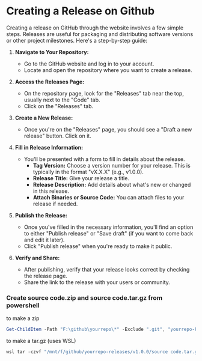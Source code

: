 # Creating a Release on Github

  
Creating a release on GitHub through the website involves a few simple steps. Releases are useful for packaging and distributing software versions or other project milestones. Here's a step-by-step guide:

1. **Navigate to Your Repository:**
    
    - Go to the GitHub website and log in to your account.
    - Locate and open the repository where you want to create a release.
2. **Access the Releases Page:**
    
    - On the repository page, look for the "Releases" tab near the top, usually next to the "Code" tab.
    - Click on the "Releases" tab.
3. **Create a New Release:**
    
    - Once you're on the "Releases" page, you should see a "Draft a new release" button. Click on it.
4. **Fill in Release Information:**
    
    - You'll be presented with a form to fill in details about the release.
        - **Tag Version:** Choose a version number for your release. This is typically in the format "vX.X.X" (e.g., v1.0.0).
        - **Release Title:** Give your release a title.
        - **Release Description:** Add details about what's new or changed in this release.
        - **Attach Binaries or Source Code:** You can attach files to your release if needed.
5. **Publish the Release:**
    
    - Once you've filled in the necessary information, you'll find an option to either "Publish release" or "Save draft" (if you want to come back and edit it later).
    - Click "Publish release" when you're ready to make it public.
6. **Verify and Share:**
    
    - After publishing, verify that your release looks correct by checking the release page.
    - Share the link to the release with your users or community.

### Create source code.zip and source code.tar.gz from powershell

to make a zip
```powershell
Get-ChildItem -Path "F:\github\yourrepo\*" -Exclude ".git", "yourrepo-FLOWCHART.png" | Compress-Archive -DestinationPath "F:\github\yourrepo-releases\v1.0.0\source code.zip"
```

to make a tar.gz (uses WSL)
```powershell
wsl tar -czvf "/mnt/f/github/yourrepo-releases/v1.0.0/source code.tar.gz" "/mnt/f/github/yourrepo" --exclude=".git" --exclude="yourrepo-FLOWCHART.png"
```

